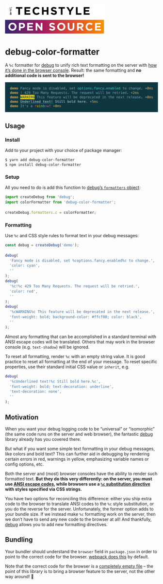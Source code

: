 <img src="tfg_os@2x.png" alt="TechStyle Open Source" width="326" />

# debug-color-formatter

A `%c` formatter for [debug][] to unify rich text formatting on the server with
[how it’s done in the browser console][browser]. Result: the same formatting and
**no additional code is sent to the browser!**

![screenshot](./demo.png)

## Usage

### Install

Add to your project with your choice of package manager:

```console
$ yarn add debug-color-formatter
$ npm install debug-color-formatter
```

### Setup

All you need to do is add this function to [debug’s `formatters`
object][formatters]:

```js
import createDebug from 'debug';
import colorFormatter from 'debug-color-formatter';

createDebug.formatters.c = colorFormatter;
```

### Formatting

Use `%c` and CSS style rules to format text in your debug messages:

```js
const debug = createDebug('demo');

debug(
  'Fancy mode is disabled, set %coptions.fancy.enabled%c to change.',
  'color: cyan',
  ''
);
debug(
  '%c!%c 429 Too Many Requests. The request will be retried.',
  'color: red',
  ''
);
debug(
  '%cWARNING%c This feature will be deprecated in the next release.',
  'font-weight: bold; background-color: #ffcf00; color: black',
  ''
);
```

Almost any formatting that can be accomplished in a standard terminal with ANSI
escape codes will be translated. Others that may work in the browser console
(e.g. `text-shadow`) will be ignored.

To reset all formatting, render `%c` with an empty string value. It is good
practice to reset all formatting at the end of your message. To reset specific
properties, use their standard initial CSS value or `inherit`, e.g.

```js
debug(
  '%cUnderlined text!%c Still bold here.%c',
  'font-weight: bold; text-decoration: underline',
  'text-decoration: none',
  ''
);
```

## Motivation

When you want your debug logging code to be “universal” or “isomorphic” (the
same code runs on the server and web browser), the fantastic [debug][] library
already has you covered there.

But what if you want some simple text formatting in your debug messages, like
colors and bold text? This can further aid in debugging by rendering certain
errors in red, warnings in yellow, emphasizing variable names or config options,
etc.

Both the server and (most) browser consoles have the ability to render such
formatted text. **But they do this very differently: on the server, you must use
[ANSI escape codes][ansi], while browsers use a [`%c` substitution
directive][browser] with styles specified via CSS strings.**

You have two options for reconciling this difference: either you ship extra code
to the browser to translate ANSI codes to the `%c` style substitution, or you do
the reverse for the server. Unfortunately, the former option adds to your bundle
size. If we instead make `%c` formatting work on the server, then we don’t have
to send any new code to the browser at all! And thankfully, [debug][] allows you
to add new formatting directives.

## Bundling

Your bundler should understand the `browser` field in `package.json` in order to
point to the correct code for the browser.
[webpack does this](https://webpack.js.org/configuration/resolve/#resolvemainfields)
by default.

Note that the correct code for the browser is a
[completely empty file](./src/browser.js) – the point of this library is to
bring a browser feature to the server, not the other way around! 🙂

[debug]: https://github.com/visionmedia/debug
[formatters]: https://github.com/visionmedia/debug#custom-formatters
[browser]:
  https://developer.mozilla.org/en-US/docs/Web/API/console#Styling_console_output
[ansi]: https://en.wikipedia.org/wiki/ANSI_escape_code
